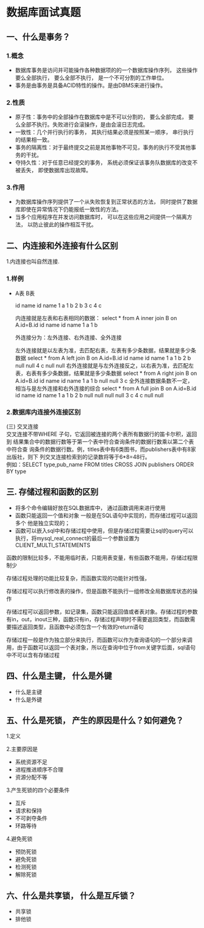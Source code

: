 #  数据库面试真题

##  一、什么是事务？

###  1.概念

* 数据库事务是访问并可能操作各种数据项的的一个数据库操作序列， 这些操作要么全部执行， 要么全部不执行， 是一个不可分割的工作单位。
* 事务是由事务是具备ACID特性的操作。是由DBMS来进行操作。

###  2.性质

* 原子性：事务中的全部操作在数据库中是不可以分割的， 要么全部完成， 要么全部不执行。失败进行会滚操作，是由会滚日志完成。
* 一致性：几个并行执行的事务， 其执行结果必须是按照某一顺序， 串行执行的结果相一致。
* 事务的隔离性：对于最终提交之前是其他事物不可见，事务的执行不受其他事务的干扰。
* 夺持久性：对于任意已经提交的事务， 系统必须保证该事务队数据库的改变不被丢失， 即使数据库出现故障。

###  3.作用

* 为数据库操作序列提供了一个从失败恢复到正常状态的方法， 同时提供了数据库即使在异常情况下仍能报纸一致性的方法。
* 当多个应用程序在并发访问数据库时， 可以在这些应用之间提供一个隔离方法， 以防止彼此的操作相互干扰。

##  二、内连接和外连接有什么区别

1.内连接也叫自然连接.

###  1.样例

* A表                B表

  id      name            id      name
  1          a                1       b
  2          b                3       c
  4          c

  内连接就是左表和右表相同的数据：
  select * from A inner join B on A.id=B.id
  id      name            id      name
  1          a                1       b

  外连接分为：左外连接、右外连接、全外连接

  左外连接就是以左表为准，去匹配右表，左表有多少条数据，结果就是多少条数据
  select * from A left join B on A.id=B.id
  id      name            id     name
  1          a                1       b
  2          b                null      null
  4          c                null      null
  右外连接就是与左外连接反之，以右表为准，去匹配左表，右表有多少条数据，结果就是多少条数据
  select * from A right join B on A.id=B.id
  id      name            id     name
  1          a                1       b
  null        null               3       c
  全外连接数据条数不一定，相当与是左外连接和右外连接的综合
  select * from A full join B on A.id=B.id
  id      name            id      name
  1          a                1       b
  2          b                null      null
  null       null               3       c
  4          c                 null       null



###  2.数据库内连接外连接区别

(三) 交叉连接   
  交叉连接不带WHERE 子句，它返回被连接的两个表所有数据行的笛卡尔积，返回到
结果集合中的数据行数等于第一个表中符合查询条件的数据行数乘以第二个表中符合查
询条件的数据行数。例，titles表中有6类图书，而publishers表中有8家出版社，则下
列交叉连接检索到的记录数将等于6*8=48行。   
  例如：SELECT type,pub_name
   FROM titles CROSS JOIN publishers
   ORDER BY type

##  三. 存储过程和函数的区别

* 将多个命令编辑好放在SQL数据库中， 通过函数调用来进行使用
* 函数只能返回一个值和对象  一般是在SQL语句中实现的，而存储过程可以返回多个 他是独立实现的；
* 函数可以嵌入sql中和存储过程中使用，但是存储过程需要让sql的query可以执行，将mysql_real_connect的最后一个参数设置为CLIENT_MULTI_STATEMENTS

函数的限制比较多，不能用临时表，只能用表变量，有些函数不能用，存储过程限制少

存储过程处理的功能比较复杂，而函数实现的功能针对性强，

存储过程可以执行修改表的操作，但是函数不能执行一组修改全局数据库状态的操作

存储过程可以返回参数，如记录集，函数只能返回值或者表对象。存储过程的参数有in，out，inout三种，函数只有in，存储过程声明时不需要返回类型，而函数需要描述返回类型，且函数中必须包含一个有效的return语句

存储过程一般是作为独立部分来执行，而函数可以作为查询语句的一个部分来调用，由于函数可以返回一个表对象，所以在查询中位于from关键字后面，sql语句中不可以含有存储过程

##  四、什么是主键， 什么是外键

* 什么是主键
* 什么是外键

##  五、什么是死锁， 产生的原因是什么？如何避免？

1.定义

2.主要原因是

* 系统资源不足
* 进程推进顺序不合理
* 资源分配不等

3.产生死锁的四个必要条件

* 互斥
*  请求和保持
*  不可剥夺条件
*  环路等待

4.避免死锁

* 预防死锁
* 避免死锁 
* 检测死锁 
* 解除死锁

##  六、什么是共享锁， 什么是互斥锁？

* 共享锁
* 排他锁













